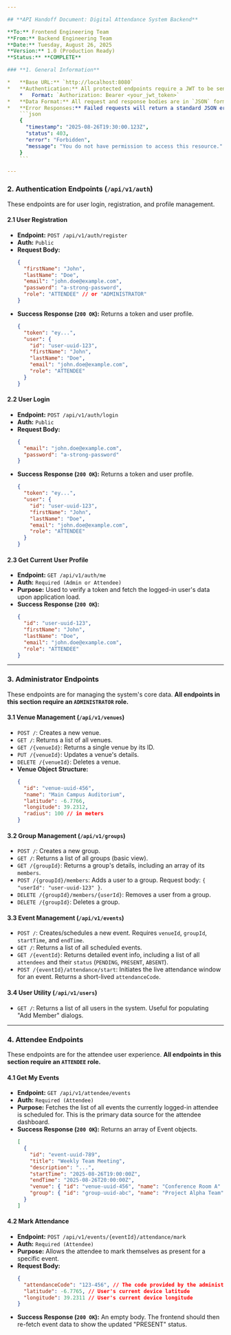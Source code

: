 ```yaml
---

## **API Handoff Document: Digital Attendance System Backend**

**To:** Frontend Engineering Team
**From:** Backend Engineering Team
**Date:** Tuesday, August 26, 2025
**Version:** 1.0 (Production Ready)
**Status:** **COMPLETE**

### **1. General Information**

*   **Base URL:** `http://localhost:8080`
*   **Authentication:** All protected endpoints require a JWT to be sent in the `Authorization` header.
    *   Format: `Authorization: Bearer <your_jwt_token>`
*   **Data Format:** All request and response bodies are in `JSON` format.
*   **Error Responses:** Failed requests will return a standard JSON error object:
    ```json
    {
      "timestamp": "2025-08-26T19:30:00.123Z",
      "status": 403,
      "error": "Forbidden",
      "message": "You do not have permission to access this resource."
    }
    ```

---
```


### **2. Authentication Endpoints (`/api/v1/auth`)**

These endpoints are for user login, registration, and profile management.

#### **2.1 User Registration**

- **Endpoint:** `POST /api/v1/auth/register`
- **Auth:** `Public`
- **Request Body:**
  ```json
  {
    "firstName": "John",
    "lastName": "Doe",
    "email": "john.doe@example.com",
    "password": "a-strong-password",
    "role": "ATTENDEE" // or "ADMINISTRATOR"
  }
  ```
- **Success Response (`200 OK`):** Returns a token and user profile.
  ```json
  {
    "token": "ey...",
    "user": {
      "id": "user-uuid-123",
      "firstName": "John",
      "lastName": "Doe",
      "email": "john.doe@example.com",
      "role": "ATTENDEE"
    }
  }
  ```

#### **2.2 User Login**

- **Endpoint:** `POST /api/v1/auth/login`
- **Auth:** `Public`
- **Request Body:**
  ```json
  {
    "email": "john.doe@example.com",
    "password": "a-strong-password"
  }
  ```
- **Success Response (`200 OK`):** Returns a token and user profile.
  ```json
  {
    "token": "ey...",
    "user": {
      "id": "user-uuid-123",
      "firstName": "John",
      "lastName": "Doe",
      "email": "john.doe@example.com",
      "role": "ATTENDEE"
    }
  }
  ```

#### **2.3 Get Current User Profile**

- **Endpoint:** `GET /api/v1/auth/me`
- **Auth:** `Required (Admin or Attendee)`
- **Purpose:** Used to verify a token and fetch the logged-in user's data upon application load.
- **Success Response (`200 OK`):**
  ```json
  {
    "id": "user-uuid-123",
    "firstName": "John",
    "lastName": "Doe",
    "email": "john.doe@example.com",
    "role": "ATTENDEE"
  }
  ```

---

### **3. Administrator Endpoints**

These endpoints are for managing the system's core data. **All endpoints in this section require an `ADMINISTRATOR` role.**

#### **3.1 Venue Management (`/api/v1/venues`)**

- `POST /`: Creates a new venue.
- `GET /`: Returns a list of all venues.
- `GET /{venueId}`: Returns a single venue by its ID.
- `PUT /{venueId}`: Updates a venue's details.
- `DELETE /{venueId}`: Deletes a venue.
- **Venue Object Structure:**
  ```json
  {
    "id": "venue-uuid-456",
    "name": "Main Campus Auditorium",
    "latitude": -6.7766,
    "longitude": 39.2312,
    "radius": 100 // in meters
  }
  ```

#### **3.2 Group Management (`/api/v1/groups`)**

- `POST /`: Creates a new group.
- `GET /`: Returns a list of all groups (basic view).
- `GET /{groupId}`: Returns a group's details, including an array of its `members`.
- `POST /{groupId}/members`: Adds a user to a group. Request body: `{ "userId": "user-uuid-123" }`.
- `DELETE /{groupId}/members/{userId}`: Removes a user from a group.
- `DELETE /{groupId}`: Deletes a group.

#### **3.3 Event Management (`/api/v1/events`)**

- `POST /`: Creates/schedules a new event. Requires `venueId`, `groupId`, `startTime`, and `endTime`.
- `GET /`: Returns a list of all scheduled events.
- `GET /{eventId}`: Returns detailed event info, including a list of all `attendees` and their `status` (`PENDING`, `PRESENT`, `ABSENT`).
- `POST /{eventId}/attendance/start`: Initiates the live attendance window for an event. Returns a short-lived `attendanceCode`.

#### **3.4 User Utility (`/api/v1/users`)**

- `GET /`: Returns a list of all users in the system. Useful for populating "Add Member" dialogs.

---

### **4. Attendee Endpoints**

These endpoints are for the attendee user experience. **All endpoints in this section require an `ATTENDEE` role.**

#### **4.1 Get My Events**

- **Endpoint:** `GET /api/v1/attendee/events`
- **Auth:** `Required (Attendee)`
- **Purpose:** Fetches the list of all events the currently logged-in attendee is scheduled for. This is the primary data source for the attendee dashboard.
- **Success Response (`200 OK`):** Returns an array of Event objects.
  ```json
  [
    {
      "id": "event-uuid-789",
      "title": "Weekly Team Meeting",
      "description": "...",
      "startTime": "2025-08-26T19:00:00Z",
      "endTime": "2025-08-26T20:00:00Z",
      "venue": { "id": "venue-uuid-456", "name": "Conference Room A" },
      "group": { "id": "group-uuid-abc", "name": "Project Alpha Team" }
    }
  ]
  ```

#### **4.2 Mark Attendance**

- **Endpoint:** `POST /api/v1/events/{eventId}/attendance/mark`
- **Auth:** `Required (Attendee)`
- **Purpose:** Allows the attendee to mark themselves as present for a specific event.
- **Request Body:**
  ```json
  {
    "attendanceCode": "123-456", // The code provided by the administrator
    "latitude": -6.7765, // User's current device latitude
    "longitude": 39.2311 // User's current device longitude
  }
  ```
- **Success Response (`200 OK`):** An empty body. The frontend should then re-fetch event data to show the updated "PRESENT" status.

